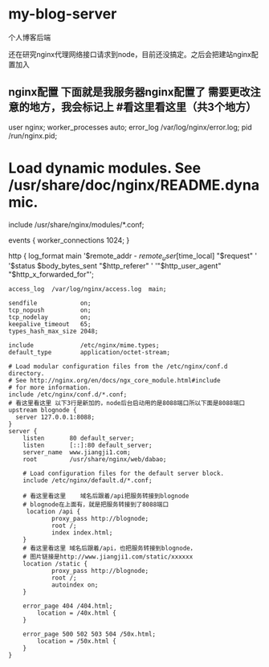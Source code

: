 # my-blog-server
个人博客后端

还在研究nginx代理网络接口请求到node，目前还没搞定。之后会把建站nginx配置加入

nginx配置  下面就是我服务器nginx配置了
需要更改注意的地方，我会标记上  #看这里看这里（共3个地方）
-------------------------------------------------------------
user nginx;
worker_processes auto;
error_log /var/log/nginx/error.log;
pid /run/nginx.pid;

# Load dynamic modules. See /usr/share/doc/nginx/README.dynamic.
include /usr/share/nginx/modules/*.conf;

events {
    worker_connections 1024;
}

http {
    log_format  main  '$remote_addr - $remote_user [$time_local] "$request" '
                      '$status $body_bytes_sent "$http_referer" '
                      '"$http_user_agent" "$http_x_forwarded_for"';

    access_log  /var/log/nginx/access.log  main;

    sendfile            on;
    tcp_nopush          on;
    tcp_nodelay         on;
    keepalive_timeout   65;
    types_hash_max_size 2048;

    include             /etc/nginx/mime.types;
    default_type        application/octet-stream;

    # Load modular configuration files from the /etc/nginx/conf.d directory.
    # See http://nginx.org/en/docs/ngx_core_module.html#include
    # for more information.
    include /etc/nginx/conf.d/*.conf;
    # 看这里看这里 以下3行是新加的，node后台启动用的是8088端口所以下面是8088端口
    upstream blognode {
      server 127.0.0.1:8088;
    }
    server {
        listen       80 default_server;
        listen       [::]:80 default_server;
        server_name  www.jiangji1.com;
        root         /usr/share/nginx/web/dabao;

        # Load configuration files for the default server block.
        include /etc/nginx/default.d/*.conf;

        # 看这里看这里    域名后跟着/api把服务转接到blognode
        # blognode在上面有，就是把服务转接到了8088端口
         location /api {
                proxy_pass http://blognode;
                root /;
                index index.html;
        }
        # 看这里看这里 域名后跟着/api，也把服务转接到blognode，
        # 图片链接是http://www.jiangji1.com/static/xxxxxx
        location /static {
                proxy_pass http://blognode;
                root /;
                autoindex on;
        }

        error_page 404 /404.html;
            location = /40x.html {
        }

        error_page 500 502 503 504 /50x.html;
            location = /50x.html {
        }
    }